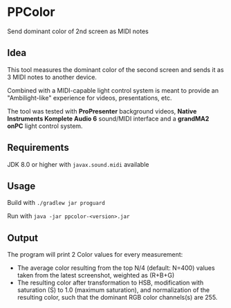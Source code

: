 # PPColor
Send dominant color of 2nd screen as MIDI notes

## Idea
This tool measures the dominant color of the second screen and sends it as 3 MIDI notes to another device.

Combined with a MIDI-capable light control system is meant to provide an "Ambilight-like" experience for videos, presentations, etc.

The tool was tested with **ProPresenter** background videos, **Native Instruments Komplete Audio 6** sound/MIDI interface and a **grandMA2 onPC** light control system.

## Requirements
JDK 8.0 or higher with `javax.sound.midi` available

## Usage
Build with `./gradlew jar proguard`

Run with `java -jar ppcolor-<version>.jar`

## Output
The program will print 2 Color values for every measurement:

- The average color resulting from the top N/4 (default: N=400) values taken from the latest screenshot, weighted as (R+B+G)
- The resulting color after transformation to HSB, modification with saturation (S) to 1.0 (maximum saturation),
and normalization of the resulting color, such that the dominant RGB color channels(s) are 255.